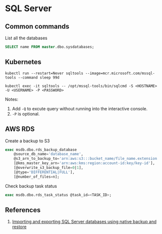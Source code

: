 # SQL Server


## Common commands

List all the databases

```sql
SELECT name FROM master.dbo.sysdatabases;
```


## Kubernetes

```
kubectl run --restart=Never sqltools --image=mcr.microsoft.com/mssql-tools --command sleep 99d

kubectl exec -it sqltools -- /opt/mssql-tools/bin/sqlcmd -S <HOSTNAME> -U <USERNAME> -P <PASSWORD>
```


Notes: 
1. Add `-Q` to excute query without running into the interactive console.
2. `-P` is optional.

## AWS RDS

Create a backup to S3

```sql
exec msdb.dbo.rds_backup_database
	@source_db_name='database_name',
	@s3_arn_to_backup_to='arn:aws:s3:::bucket_name/file_name.extension',
	[@kms_master_key_arn='arn:aws:kms:region:account-id:key/key-id'],	
	[@overwrite_s3_backup_file=0|1],
	[@type='DIFFERENTIAL|FULL'],
	[@number_of_files=n];
```


Check backup task status
```sql
exec msdb.dbo.rds_task_status @task_id=<TASK_ID>;
```



## References

1. [Importing and exporting SQL Server databases using native backup and restore](https://docs.aws.amazon.com/AmazonRDS/latest/UserGuide/SQLServer.Procedural.Importing.html)
